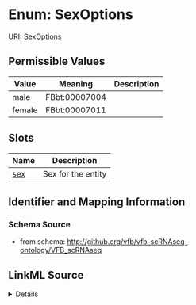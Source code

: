 # Enum: SexOptions 



URI: [SexOptions](SexOptions.md)

## Permissible Values

| Value | Meaning | Description |
| --- | --- | --- |
| male | FBbt:00007004 |  |
| female | FBbt:00007011 |  |




## Slots

| Name | Description |
| ---  | --- |
| [sex](sex.md) | Sex for the entity |






## Identifier and Mapping Information







### Schema Source


* from schema: http://github.org/vfb/vfb-scRNAseq-ontology/VFB_scRNAseq






## LinkML Source

<details>
```yaml
name: sex_options
from_schema: http://github.org/vfb/vfb-scRNAseq-ontology/VFB_scRNAseq
rank: 1000
permissible_values:
  male:
    text: male
    meaning: FBbt:00007004
  female:
    text: female
    meaning: FBbt:00007011

```
</details>
